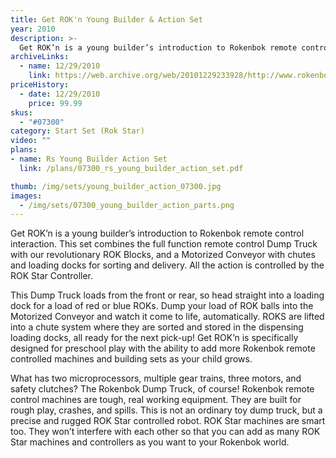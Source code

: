 ```yaml
---
title: Get ROK'n Young Builder & Action Set
year: 2010
description: >-
  Get ROK’n is a young builder’s introduction to Rokenbok remote control interaction.  This set combines the full function remote control Dump Truck with our revolutionary ROK Blocks, and a Motorized Conveyor with chutes and loading docks for sorting and delivery.  All the action is controlled by the ROK Star Controller.
archiveLinks:
  - name: 12/29/2010
    link: https://web.archive.org/web/20101229233928/http://www.rokenbok.com/estore/complete-action-sets/get-rokn-young-builder-action-set
priceHistory:
  - date: 12/29/2010
    price: 99.99
skus:
  - "#07300"
category: Start Set (Rok Star)
video: ""
plans:
- name: Rs Young Builder Action Set
  link: /plans/07300_rs_young_builder_action_set.pdf

thumb: /img/sets/young_builder_action_07300.jpg
images:
  - /img/sets/07300_young_builder_action_parts.png
---
```

Get ROK’n is a young builder’s introduction to Rokenbok remote control interaction.  This set combines the full function remote control Dump Truck with our revolutionary ROK Blocks, and a Motorized Conveyor with chutes and loading docks for sorting and delivery.  All the action is controlled by the ROK Star Controller.

This Dump Truck loads from the front or rear, so head straight into a loading dock for a load of red or blue ROKs.  Dump your load of  ROK balls into the Motorized Conveyor and watch it come to life, automatically.  ROKS are lifted into a chute system where they are sorted and stored in the dispensing loading docks, all ready for the next pick-up!  Get ROK’n is specifically designed for preschool play with the ability to add more Rokenbok remote controlled machines and building sets as your child grows.

What has two microprocessors, multiple gear trains, three motors, and safety clutches?  The Rokenbok Dump Truck, of course!  Rokenbok remote control machines are tough, real working equipment.  They are built for rough play, crashes, and spills. This is not an ordinary toy dump truck, but a precise and rugged ROK Star controlled robot.  ROK Star machines are smart too. They won’t interfere with each other so that you can add as many ROK Star machines and controllers as you want to your Rokenbok world.
